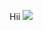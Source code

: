 Hii
<img src="https://github-readme-stats.vercel.app/api?username=milostivyy&&show_icons=true&title_color=ffffff&icon_color=bb2acf&text_color=daf7dc&bg_color=151515">
